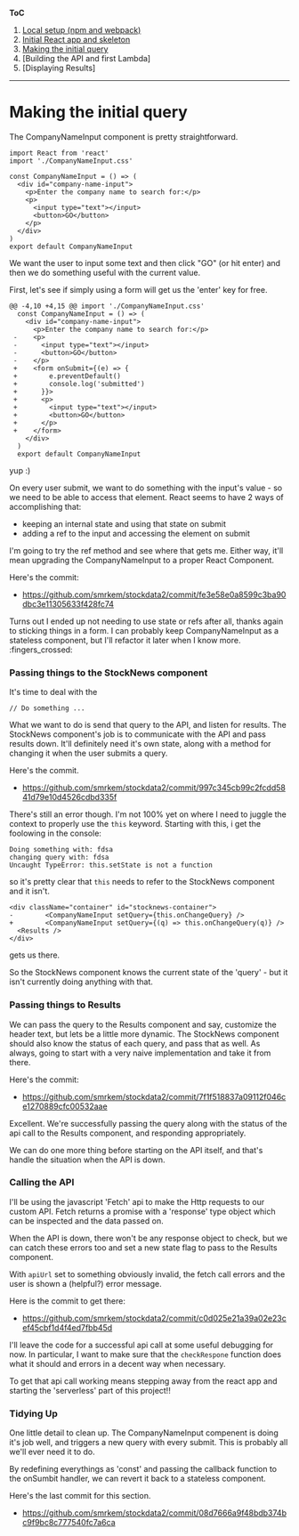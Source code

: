 **ToC**
1. [Local setup (npm and webpack)](https://github.com/smrkem/stockdata2/blob/master/docs/local-setup.md)
2. [Initial React app and skeleton](https://github.com/smrkem/stockdata2/blob/master/docs/initial-react-app.md)
3. [Making the initial query](https://github.com/smrkem/stockdata2/blob/master/docs/making-initial-query.md)
4. [Building the API and first Lambda]
5. [Displaying Results]  

***  

# Making the initial query  

The CompanyNameInput component is pretty straightforward.  
```
import React from 'react'
import './CompanyNameInput.css'

const CompanyNameInput = () => (
  <div id="company-name-input">
    <p>Enter the company name to search for:</p>
    <p>
      <input type="text"></input>
      <button>GO</button>
    </p>
  </div>
)
export default CompanyNameInput
```  

We want the user to input some text and then click "GO" (or hit enter) and then we do something useful with the current value.

First, let's see if simply using a form will get us the 'enter' key for free.  
```
@@ -4,10 +4,15 @@ import './CompanyNameInput.css'
  const CompanyNameInput = () => (
    <div id="company-name-input">
      <p>Enter the company name to search for:</p>
 -    <p>
 -      <input type="text"></input>
 -      <button>GO</button>
 -    </p>
 +    <form onSubmit={(e) => {
 +        e.preventDefault()
 +        console.log('submitted')
 +      }}>
 +      <p>
 +        <input type="text"></input>
 +        <button>GO</button>
 +      </p>
 +    </form>
    </div>
  )
  export default CompanyNameInput
```  
yup :)

On every user submit, we want to do something with the input's value - so we need to be able to access that element. React seems to have 2 ways of accomplishing that:  
- keeping an internal state and using that state on submit  
- adding a ref to the input and accessing the element on submit  

I'm going to try the ref method and see where that gets me. Either way, it'll mean upgrading the CompanyNameInput to a proper React Component.  

Here's the commit:  
- https://github.com/smrkem/stockdata2/commit/fe3e58e0a8599c3ba90dbc3e11305633f428fc74  

Turns out I ended up not needing to use state or refs after all, thanks again to sticking things in a form. I can probably keep CompanyNameInput as a stateless component, but I'll refactor it later when I know more.  :fingers_crossed:  

### Passing things to the StockNews component  

It's time to deal with the  
```
// Do something ...  
```

What we want to do is send that query to the API, and listen for results.  The StockNews component's job is to communicate with the API and pass results down. It'll definitely need it's own state, along with a method for changing it when the user submits a query.

Here's the commit.  
- https://github.com/smrkem/stockdata2/commit/997c345cb99c2fcdd5841d79e10d4526cdbd335f  

There's still an error though. I'm not 100% yet on where I need to juggle the context to properly use the `this` keyword. Starting with this, i get the foolowing in the console:  
```
Doing something with: fdsa
changing query with: fdsa
Uncaught TypeError: this.setState is not a function
```  
so it's pretty clear that `this` needs to refer to the StockNews component and it isn't.  
```
<div className="container" id="stocknews-container">
-        <CompanyNameInput setQuery={this.onChangeQuery} />
+        <CompanyNameInput setQuery={(q) => this.onChangeQuery(q)} />
  <Results />
</div>
```
gets us there.

So the StockNews component knows the current state of the 'query' - but it isn't currently doing anything with that.  

### Passing things to Results  
We can pass the query to the Results component and say, customize the header text, but lets be a little more dynamic. The StockNews component should also know the status of each query, and pass that as well. As always, going to start with a very naive implementation and take it from there.

Here's the commit:  
- https://github.com/smrkem/stockdata2/commit/7f1f518837a09112f046ce1270889cfc00532aae  

Excellent. We're successfully passing the query along with the status of the api call to the Results component, and responding appropriately.

We can do one more thing before starting on the API itself, and that's handle the situation when the API is down.  

### Calling the API  

I'll be using the javascript 'Fetch' api to make the Http requests to our custom API. Fetch returns a promise with a 'response' type object which can be inspected and the data passed on.  

When the API is down, there won't be any response object to check, but we can catch these errors too and set a new state flag to pass to the Results component.

With `apiUrl` set to something obviously invalid, the fetch call errors and the user is shown a (helpful?) error message.

Here is the commit to get there:  
- https://github.com/smrkem/stockdata2/commit/c0d025e21a39a02e23cef45cbf1d4f4ed7fbb45d  


I'll leave the code for a successful api call at some useful debugging for now. In particular, I want to make sure that the `checkRespone` function does what it should and errors in a decent way when necessary.

To get that api call working means stepping away from the react app and starting the 'serverless' part of this project!!

### Tidying Up  
One little detail to clean up. The CompanyNameInput compenent is doing it's job well, and triggers a new query with every submit. This is probably all we'll ever need it to do.  

By redefining everythings as 'const' and passing the callback function to the onSumbit handler, we can revert it back to a stateless component.

Here's the last commit for this section.  
- https://github.com/smrkem/stockdata2/commit/08d7666a9f48bdb374bc9f9bc8c777540fc7a6ca  
